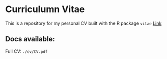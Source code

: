 # Curriculumn Vitae

This is a repository for my personal CV built with the R package `vitae` [Link](https://github.com/mitchelloharawild/vitae)

## Docs available:

Full CV: `./cv/CV.pdf`

